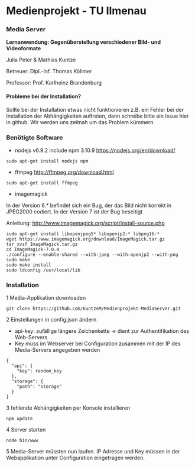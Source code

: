 # Medienprojekt - TU Ilmenau
### Media Server
**Lernanwendung: Gegenüberstellung verschiedener Bild- und Videoformate**

Julia Peter & Mathias Kuntze

Betreuer: Dipl.-Inf. Thomas Köllmer

Professor: Prof. Karlheinz Brandenburg


#### Probleme bei der Installation?
Sollte bei der Installation etwas nicht funktionieren z.B. ein Fehler bei der Installation der Abhängigkeiten auftreten, dann schreibe bitte ein Issue hier in github. Wir werden uns zeitnah um das Problem kümmern.

### Benötigte Software

* nodejs v6.9.2 include npm 3.10.9
https://nodejs.org/en/download/
```
sudo apt-get install nodejs npm
```

* ffmpeg
http://ffmpeg.org/download.html
```
sudo apt-get install ffmpeg
```
* imagemagick

In der Version 6.* befindet sich ein Bug, der das Bild nicht korrekt in JPEG2000 codiert. In der Version 7 ist der Bug beseitigt

Anleitung: http://www.imagemagick.org/script/install-source.php
```
sudo apt-get install libopenjpeg5* libopenjp2-* libpng16-*
wget https://www.imagemagick.org/download/ImageMagick.tar.gz
tar xvzf ImageMagick.tar.gz
cd ImageMagick-7.0.4
./configure --enable-shared --with-jpeg --with-openjp2 --with-png
sudo make
sudo make install
sudo ldconfig /usr/local/lib

```

### Installation

1 Media-Applikation downloaden

`git clone https://github.com/KuntzeM/Medienprojekt-MediaServer.git`

2 Einstellungen in config.json ändern
- api-key: zufällige längere Zeichenkette -> dient zur Authentifikation des Web-Servers
- Key muss im Webserver bei Configuration zusammen mit der IP des Media-Servers angegeben werden
```
{
  "api": {
    "key": random_key
  },
  "storage": {
    "path": "storage"
  }
}
```

3 fehlende Abhängigkeiten per Konsole installieren
```
npm update
```

4 Server starten
```
node bin/www
```

5 Media-Server müssten nun laufen. IP Adresse und Key müssen in der Webapplikation unter Configuration eingetragen werden.

